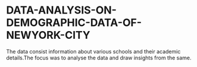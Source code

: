 # DATA-ANALYSIS-ON-DEMOGRAPHIC-DATA-OF-NEWYORK-CITY
The data consist information about various schools and their academic details.The focus was to analyse the data and draw insights from the same.


